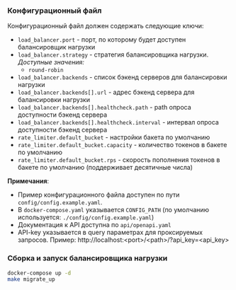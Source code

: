 ### Конфигурационный файл
Конфигурационный файл должен содержать следующие ключи:
- `load_balancer.port` - порт, по которому будет доступен балансировщик нагрузки
- `load_balancer.strategy` - стратегия балансировщика нагрузки. *Доступные значения:*
  - `round-robin`
- `load_balancer.backends` - список бэкенд серверов для балансировки нагрузки
- `load_balancer.backends[].url` - адрес бэкенд сервера для балансировки нагрузки
- `load_balancer.backends[].healthcheck.path` - path опроса доступности бэкенд сервера
- `load_balancer.backends[].healthcheck.interval` - интервал опроса доступности бэкенд сервера
- `rate_limiter.default_bucket` - настройки бакета по умолчанию 
- `rate_limiter.default_bucket.capacity` - количество токенов в бакете по умолчанию
- `rate_limiter.default_bucket.rps` - скорость пополнения токенов в бакете по умолчанию (поддерживает десятичные числа)

**Примечания**: 
- Пример конфигурационного файла доступен по пути `config/config.example.yaml`.
- В `docker-compose.yaml` указывается `CONFIG_PATH` (по умолчанию используется: `./config/config.example.yaml`)
- Документация к API доступна по `api/openapi.yaml`
- API-key указывается в query параметрах для проксируемых запросов. Пример: http://localhost:\<port>/\<path>/?api_key=<api_key>

### Сборка и запуск балансировщика нагрузки
```bash 
docker-compose up -d
make migrate_up
```

